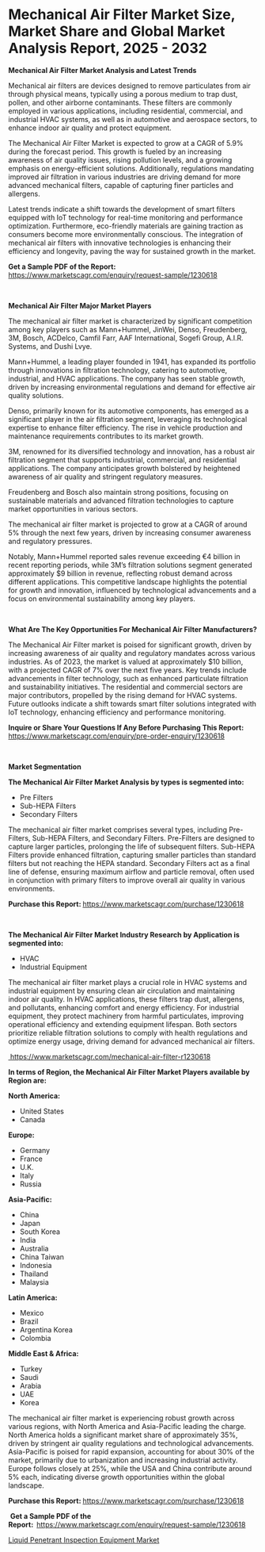 <p><h1>Mechanical Air Filter Market Size, Market Share and Global Market Analysis Report, 2025 - 2032</h1></p><p><strong>Mechanical Air Filter Market Analysis and Latest Trends</strong></p>
<p><p>Mechanical air filters are devices designed to remove particulates from air through physical means, typically using a porous medium to trap dust, pollen, and other airborne contaminants. These filters are commonly employed in various applications, including residential, commercial, and industrial HVAC systems, as well as in automotive and aerospace sectors, to enhance indoor air quality and protect equipment.</p><p>The Mechanical Air Filter Market is expected to grow at a CAGR of 5.9% during the forecast period. This growth is fueled by an increasing awareness of air quality issues, rising pollution levels, and a growing emphasis on energy-efficient solutions. Additionally, regulations mandating improved air filtration in various industries are driving demand for more advanced mechanical filters, capable of capturing finer particles and allergens.</p><p>Latest trends indicate a shift towards the development of smart filters equipped with IoT technology for real-time monitoring and performance optimization. Furthermore, eco-friendly materials are gaining traction as consumers become more environmentally conscious. The integration of mechanical air filters with innovative technologies is enhancing their efficiency and longevity, paving the way for sustained growth in the market.</p></p>
<p><strong>Get a Sample PDF of the Report:&nbsp;</strong> <a href="https://www.marketscagr.com/enquiry/request-sample/1230618?utm_campaign=2342&utm_medium=2&utm_source=Github&utm_content=ia&utm_term=18022025&utm_id=mechanical-air-filter">https://www.marketscagr.com/enquiry/request-sample/1230618</a></p>
<p>&nbsp;</p>
<p><strong>Mechanical Air Filter Major Market Players</strong></p>
<p><p>The mechanical air filter market is characterized by significant competition among key players such as Mann+Hummel, JinWei, Denso, Freudenberg, 3M, Bosch, ACDelco, Camfil Farr, AAF International, Sogefi Group, A.I.R. Systems, and Dushi Lvye. </p><p>Mann+Hummel, a leading player founded in 1941, has expanded its portfolio through innovations in filtration technology, catering to automotive, industrial, and HVAC applications. The company has seen stable growth, driven by increasing environmental regulations and demand for effective air quality solutions. </p><p>Denso, primarily known for its automotive components, has emerged as a significant player in the air filtration segment, leveraging its technological expertise to enhance filter efficiency. The rise in vehicle production and maintenance requirements contributes to its market growth.</p><p>3M, renowned for its diversified technology and innovation, has a robust air filtration segment that supports industrial, commercial, and residential applications. The company anticipates growth bolstered by heightened awareness of air quality and stringent regulatory measures.</p><p>Freudenberg and Bosch also maintain strong positions, focusing on sustainable materials and advanced filtration technologies to capture market opportunities in various sectors.</p><p>The mechanical air filter market is projected to grow at a CAGR of around 5% through the next few years, driven by increasing consumer awareness and regulatory pressures. </p><p>Notably, Mann+Hummel reported sales revenue exceeding €4 billion in recent reporting periods, while 3M’s filtration solutions segment generated approximately $9 billion in revenue, reflecting robust demand across different applications. This competitive landscape highlights the potential for growth and innovation, influenced by technological advancements and a focus on environmental sustainability among key players.</p></p>
<p>&nbsp;</p>
<p><strong>What Are The Key Opportunities For Mechanical Air Filter Manufacturers?</strong></p>
<p><p>The Mechanical Air Filter market is poised for significant growth, driven by increasing awareness of air quality and regulatory mandates across various industries. As of 2023, the market is valued at approximately $10 billion, with a projected CAGR of 7% over the next five years. Key trends include advancements in filter technology, such as enhanced particulate filtration and sustainability initiatives. The residential and commercial sectors are major contributors, propelled by the rising demand for HVAC systems. Future outlooks indicate a shift towards smart filter solutions integrated with IoT technology, enhancing efficiency and performance monitoring.</p></p>
<p><strong>Inquire or Share Your Questions If Any Before Purchasing This Report:</strong> <a href="https://www.marketscagr.com/enquiry/pre-order-enquiry/1230618?utm_campaign=2342&utm_medium=2&utm_source=Github&utm_content=ia&utm_term=18022025&utm_id=mechanical-air-filter">https://www.marketscagr.com/enquiry/pre-order-enquiry/1230618</a></p>
<p>&nbsp;</p>
<p><strong>Market Segmentation</strong></p>
<p><strong>The Mechanical Air Filter Market Analysis by types is segmented into:</strong></p>
<p><ul><li>Pre Filters</li><li>Sub-HEPA Filters</li><li>Secondary Filters</li></ul></p>
<p><p>The mechanical air filter market comprises several types, including Pre-Filters, Sub-HEPA Filters, and Secondary Filters. Pre-Filters are designed to capture larger particles, prolonging the life of subsequent filters. Sub-HEPA Filters provide enhanced filtration, capturing smaller particles than standard filters but not reaching the HEPA standard. Secondary Filters act as a final line of defense, ensuring maximum airflow and particle removal, often used in conjunction with primary filters to improve overall air quality in various environments.</p></p>
<p><strong>Purchase this Report:&nbsp;</strong><a href="https://www.marketscagr.com/purchase/1230618?utm_campaign=2342&utm_medium=2&utm_source=Github&utm_content=ia&utm_term=18022025&utm_id=mechanical-air-filter">https://www.marketscagr.com/purchase/1230618</a></p>
<p>&nbsp;</p>
<p><strong>The Mechanical Air Filter Market Industry Research by Application is segmented into:</strong></p>
<p><ul><li>HVAC</li><li>Industrial Equipment</li></ul></p>
<p><p>The mechanical air filter market plays a crucial role in HVAC systems and industrial equipment by ensuring clean air circulation and maintaining indoor air quality. In HVAC applications, these filters trap dust, allergens, and pollutants, enhancing comfort and energy efficiency. For industrial equipment, they protect machinery from harmful particulates, improving operational efficiency and extending equipment lifespan. Both sectors prioritize reliable filtration solutions to comply with health regulations and optimize energy usage, driving demand for advanced mechanical air filters.</p></p>
<p><a href="https://www.marketscagr.com/mechanical-air-filter-r1230618?utm_campaign=2342&utm_medium=2&utm_source=Github&utm_content=ia&utm_term=18022025&utm_id=mechanical-air-filter">&nbsp;https://www.marketscagr.com/mechanical-air-filter-r1230618</a></p>
<p><strong>In terms of Region, the Mechanical Air Filter Market Players available by Region are:</strong></p>
<p>
    <p> <strong> North America: </strong>
        <ul>
            <li>United States</li>
            <li>Canada</li>
        </ul>
        </p> 
    <p> <strong> Europe: </strong>
        <ul>
            <li>Germany</li>
            <li>France</li>
            <li>U.K.</li>
            <li>Italy</li>
            <li>Russia</li>
        </ul>
        </p> 
    <p> <strong> Asia-Pacific: </strong>
        <ul>
            <li>China</li>
            <li>Japan</li>
            <li>South Korea</li>
            <li>India</li>
            <li>Australia</li>
            <li>China Taiwan</li>
            <li>Indonesia</li>
            <li>Thailand</li>
            <li>Malaysia</li>
        </ul>
        </p> 
    <p> <strong> Latin America: </strong>
        <ul>
            <li>Mexico</li>
            <li>Brazil</li>
            <li>Argentina Korea</li>
            <li>Colombia</li>
        </ul>
        </p> 
    <p> <strong> Middle East & Africa: </strong>
        <ul>
            <li>Turkey</li>
            <li>Saudi</li>
            <li>Arabia</li>
            <li>UAE</li>
            <li>Korea</li>
        </ul>
    </p>
    </p>
<p><p>The mechanical air filter market is experiencing robust growth across various regions, with North America and Asia-Pacific leading the charge. North America holds a significant market share of approximately 35%, driven by stringent air quality regulations and technological advancements. Asia-Pacific is poised for rapid expansion, accounting for about 30% of the market, primarily due to urbanization and increasing industrial activity. Europe follows closely at 25%, while the USA and China contribute around 5% each, indicating diverse growth opportunities within the global landscape.</p></p>
<p><strong>Purchase this Report: </strong><a href="https://www.marketscagr.com/purchase/1230618?utm_campaign=2342&utm_medium=2&utm_source=Github&utm_content=ia&utm_term=18022025&utm_id=mechanical-air-filter">https://www.marketscagr.com/purchase/1230618</a></p>
<p>&nbsp;<strong>Get a Sample PDF of the Report:&nbsp;&nbsp;</strong><a href="https://www.marketscagr.com/enquiry/request-sample/1230618?utm_campaign=2342&utm_medium=2&utm_source=Github&utm_content=ia&utm_term=18022025&utm_id=mechanical-air-filter">https://www.marketscagr.com/enquiry/request-sample/1230618</a></p>
<p><strong></strong></p>
<p><p><a href="https://github.com/oslieselotte2192/Market-Research-Report-List-1/blob/main/liquid-penetrant-inspection-equipment-market.md?utm_campaign=2342&utm_medium=2&utm_source=Github&utm_content=ia&utm_term=18022025&utm_id=mechanical-air-filter">Liquid Penetrant Inspection Equipment Market</a></p></p>